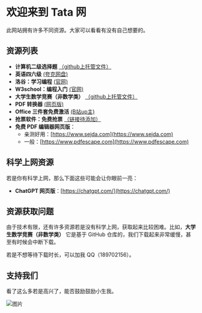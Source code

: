 # 欢迎来到 Tata 网

此网站拥有许多不同资源。大家可以看看有没有自己想要的。

## 资源列表

- **计算机二级选择题** [（github上托管文件）](https://github.com/comegohellokitty/hellotata/blob/732bda0a1d0abbe9ff614acdeb197ae944e6edec/%E8%AE%A1%E7%AE%97%E6%9C%BA%E4%BA%8C%E7%BA%A7WPS%20office%E9%80%89%E6%8B%A9%E9%A2%98(1).pptx)
- **英语四六级** [ (夸克网盘) ](https://pan.quark.cn/s/9a375a2d1ca1)
- **洛谷：学习编程** [(官网)](https://www.luogu.com.cn/)
- **W3school：编程入门** [(官网)](https://www.w3school.com.cn/)
- **大学生数学竞赛（非数学类）** [（github上托管文件）](https://github.com/comegohellokitty/hellotata/blob/6e4de33e3c09427741086b79ac82f58c59363aaa/contest.pdf)
- **PDF 转换器** [(网页版)](https://tools.pdf24.org/zh/)
- **Office 三件套免费激活** [(B站up主)](https://www.bilibili.com/video/BV1Km421J7YF/?spm_id_from=333.337.search-card.all.click)
- **抢票软件：免费抢票** [（链接待添加）]()
- **免费 PDF 编辑器网页版**：
  - 亲测好用：[https://www.sejda.com](https://www.sejda.com)
  - 一般：[https://www.pdfescape.com](https://www.pdfescape.com)
## 科学上网资源

若是你有科学上网，那么下面这些可能会让你眼前一亮：

- **ChatGPT 网页版**：[https://chatgpt.com/](https://chatgpt.com/)

## 资源获取问题

由于技术有限，还有许多资源若是没有科学上网，获取起来比较困难。比如，**大学生数学竞赛（非数学类）** 它是基于 GitHub 仓库的，我们下载起来非常缓慢，甚至有时候会中断下载。

若是不想等待下载时长，可以加我 QQ（189702156）。

## 支持我们

看了这么多若是高兴了，能否鼓励鼓励小生我。

![图片](链接待添加)
